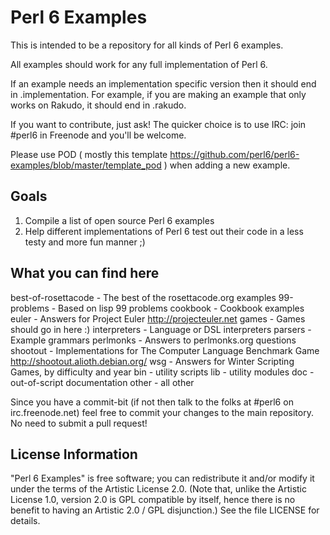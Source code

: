 # Perl 6 Examples

This is intended to be a repository for all kinds of Perl 6 examples.

All examples should work for any full implementation of Perl 6.

If an example needs an implementation specific version then it should end in
.implementation.  For example, if you are making an example that only works
on Rakudo, it should end in .rakudo.

If you want to contribute, just ask! The quicker choice is to use IRC: join
#perl6 in Freenode and you'll be welcome.


Please use POD ( mostly this template
<https://github.com/perl6/perl6-examples/blob/master/template_pod> ) when
adding a new example.

## Goals

1. Compile a list of open source Perl 6 examples
2. Help different implementations of Perl 6 test out their code in a less
   testy and more fun manner ;)


## What you can find here

best-of-rosettacode - The best of the rosettacode.org examples
99-problems         - Based on lisp 99 problems
cookbook            - Cookbook examples
euler               - Answers for Project Euler <http://projecteuler.net>
games               - Games should go in here :)
interpreters        - Language or DSL interpreters
parsers             - Example grammars
perlmonks           - Answers to perlmonks.org questions
shootout            - Implementations for The Computer Language Benchmark Game
                      <http://shootout.alioth.debian.org/>
wsg                 - Answers for Winter Scripting Games, by difficulty and year
bin                 - utility scripts
lib                 - utility modules
doc                 - out-of-script documentation
other               - all other

Since you have a commit-bit (if not then talk to the folks at #perl6 on
irc.freenode.net) feel free to commit your changes to the main repository.
No need to submit a pull request!

## License Information

"Perl 6 Examples" is free software; you can redistribute it and/or modify it
under the terms of the Artistic License 2.0.  (Note that, unlike the
Artistic License 1.0, version 2.0 is GPL compatible by itself, hence there
is no benefit to having an Artistic 2.0 / GPL disjunction.)  See the file
LICENSE for details.

